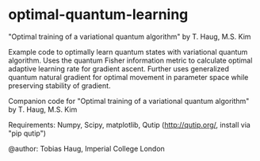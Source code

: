 # optimal-quantum-learning
"Optimal training of a variational quantum algorithm" by T. Haug, M.S. Kim

Example code to optimally learn quantum states with variational quantum algorithm. Uses the quantum Fisher information metric to calculate optimal adaptive learning rate for gradient ascent. Further uses generalized quantum natural gradient for optimal movement in parameter space while preserving stability of gradient.

Companion code for "Optimal training of a variational quantum algorithm" by T. Haug, M.S. Kim

Requirements: Numpy, Scipy, matplotlib, Qutip (http://qutip.org/, install via "pip qutip")

@author: Tobias Haug, Imperial College London
